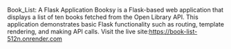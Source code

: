Book_List: A Flask Application
Booksy is a Flask-based web application that displays a list of ten books fetched from the Open Library API. This application demonstrates basic Flask functionality such as routing, template rendering, and making API calls. Visit the live site:https://book-list-512n.onrender.com